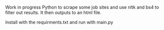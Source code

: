 Work in progress Python to scrape some job sites and use nltk and bs4 to filter out results. It then outputs to an html file.

Install with the requirments.txt and run with main.py 

